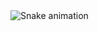 <img src="https://raw.githubusercontent.com/alexkin15/alexkin15/output/snake.svg" alt="Snake animation" />

###
